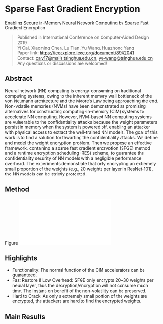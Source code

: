 # Sparse Fast Gradient Encryption

Enabling Secure in-Memory Neural Network Computing by Sparse Fast Gradient Encryption
>Published in International Conference on Computer-Aided Design 2019<br/>
>Yi Cai, Xiaoming Chen, Lu Tian, Yu Wang, Huazhong Yang<br/>
>Paper link: https://ieeexplore.ieee.org/document/8942041<br/>
>Contact: caiy17@mails.tsinghua.edu.cn, yu-wang@tsinghua.edu.cn<br/>
>Any questions or discussions are welcomed!<br/>


## Abstract
Neural network (NN) computing is energy-consuming on traditional computing systems, owing to the inherent memory wall bottleneck of the von Neumann architecture and the Moore’s Law being approaching the end. Non-volatile memories (NVMs) have been demonstrated as promising alternatives for constructing computing-in-memory (CiM) systems to accelerate NN computing. However, NVM-based NN computing systems are vulnerable to the confidentiality attacks because the weight parameters persist in memory when the system is powered off, enabling an attacker with physical access to extract the well-trained NN models. The goal of this work is to find a solution for thwarting the confidentiality attacks. We define and model the weight encryption problem. Then we propose an effective framework, containing a sparse fast gradient encryption (SFGE) method and a runtime encryption scheduling (RES) scheme, to guarantee the confidentiality security of NN models with a negligible performance overhead. The experiments demonstrate that only encrypting an extremely small proportion of the weights (e.g., 20 weights per layer in ResNet-101), the NN models can be strictly protected.

## Method
Figure
![avatar](pic/framework.pdf)

## Highlights
- Functionality: The normal function of the CIM accelerators can be guaranteed.
- Fast Restore & Low Overhead: SFGE only encrypts 20~30 weights per neural layer, thus the decryption/encryption will not consume much time. The instant-on benefit of the non-volatility can be preserved.
- Hard to Crack: As only a extremely small portion of the weights are encrypted, the attackers are hard to find the encrypted weights.


## Main Results



